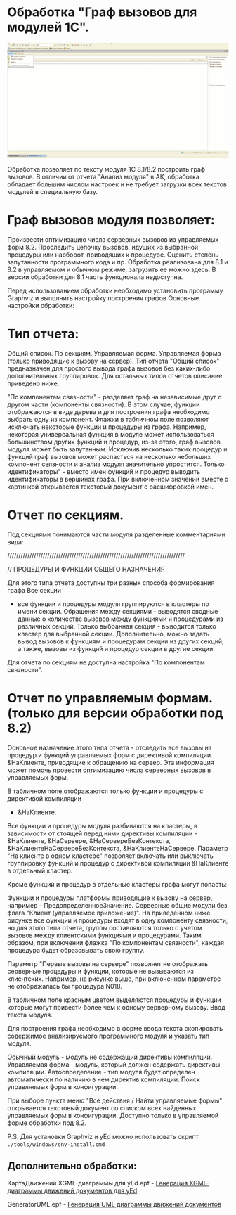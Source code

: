Обработка "Граф вызовов для модулей 1С".
========================================
![Работа с обработкой](1C%20Functin%20to%20yEd.gif)

Обработка позволяет по тексту модуля 1С 8.1/8.2 построить граф вызовов. В
отличии от отчета "Анализ модуля" в АК, обработка обладает большим числом
настроек и не требует загрузки всех текстов модулей в специальную базу.

Граф вызовов модуля позволяет:
==============================

Произвести оптимизацию числа серверных вызовов из управляемых форм 8.2.
Проследить цепочку вызовов, идущих из выбранной процедуры или наоборот,
приводящих к процедуре. Оценить степень запутанности программного кода и пр.
Обработка реализована для 8.1 и 8.2 в управляемом и обычном режиме, загрузить ее
можно здесь. В версии обработки для 8.1 часть функционала недоступна.

Перед использованием обработки необходимо установить программу Graphviz и
выполнить настройку построения графов Основные настройки обработки:

Тип отчета:
===========

Общий список. По секциям. Управляемая форма. Управляемая форма (только
приводящие к вызову на сервер). Тип отчета "Общий список" предназначен для
простого вывода графа вызовов без каких-либо дополнительных группировок. Для
остальных типов отчетов описание приведено ниже.

"По компонентам связности" - разделяет граф на независимые друг с другом части
(компоненты связности). В этом случае, функции отображаются в виде дерева и для
построения графа необходимо выбрать одну из компонент. Флажки в табличном поле
позволяют исключать некоторые функции и процедуры из графа. Например, некоторая
универсальная функция в модуле может использоваться большинством других функций
и процедур, из-за этого, граф вызовов модуля может быть запутанным. Исключив
несколько таких процедур и функций граф вызовов может распасться на несколько
небольших компонент связности и анализ модуля значительно упростится. Только
идентификаторы" - вместо имен функций и процедур выводить идентификаторы в
вершинах графа. При включенном значений вместе с картинкой открывается текстовый
документ с расшифровкой имен.

Отчет по секциям.
=================

Под секциями понимаются части модуля разделенные комментариями вида:

////////////////////////////////////////////////////////////////////////////////

// ПРОЦЕДУРЫ И ФУНКЦИИ ОБЩЕГО НАЗНАЧЕНИЯ

Для этого типа отчета доступны три разных способа формирования графа Все секции
- все функции и процедуры модуля группируются в кластеры по имени секции.
Обращения между секциями - выводятся сводные данные о количестве вызовов между
функциями и процедурами из различных секций. Только выбранная секция - выводится
только кластер для выбранной секции. Дополнительно, можно задать вывод вызовов к
функциям и процедурам секции из других секций, а также, вызовы из функций и
процедур секции в другие секции.

Для отчета по секциям не доступна настройка "По компонентам связности".

Отчет по управляемым формам. (только для версии обработки под 8.2)
==================================================================

Основное назначение этого типа отчета - отследить все вызовы из процедур и
функций управляемых форм с директивой компиляции &НаКлиенте, приводящие к
обращению на сервер. Эта информация может помочь провести оптимизацию числа
серверных вызовов в управляемых форм.

В табличном поле отображаются только функции и процедуры с директивой компиляции
- &НаКлиенте.

Все функции и процедуры модуля разбиваются на кластеры, в зависимости от стоящей
перед ними директивы компиляции - &НаКлиенте, &НаСервере,
&НаСервереБезКонтекста, &НаКлиентеНаСервереБезКонтекста, &НаКлиентеНаСервере.
Параметр "На клиенте в одном кластере" позволяет включать или выключать
группировку функций и процедур с директивой компиляции &НаКлиенте в отдельный
кластер.

Кроме функций и процедур в отдельные кластеры графа могут попасть:

Функции и процедуры платформы приводящие к вызову на сервер, например -
ПредопределенноеЗначение. Серверные общие модули без флага "Клиент (управляемое
приложение)". На приведенном ниже рисунке все функции и процедуры входят в одну
компоненту связности, но для этого типа отчета, группы составляются только с
учетом вызовов между клиентскими функциями и процедурами. Таким образом, при
включении флажка "По компонентам связности", каждая процедура будет образовывать
свою группу.

Параметр "Первые вызовы на сервере" позволяет не отображать серверные процедуры
и функции, которые не вызываются из клиентских. Например, на рисунке выше, при
включенном параметре не отображалась бы процедура N018.

В табличном поле красным цветом выделяются процедуры и функции которые могут
привести более чем к одному серверному вызову. Ввод текста модуля.

Для построения графа необходимо в форме ввода текста скопировать содержимое
анализируемого программного модуля и указать тип модуля.

Обычный модуль - модуль не содержащий директивы компиляции. Управляемая форма -
модуль, который должен содержать директивы компиляции. Автоопределение - тип
модуля будет определен автоматически по наличию в нем директив компиляции. Поиск
управляемых форм в конфигурации.

При выборе пункта меню "Все действия / Найти управляемые формы" открывается
текстовый документ со списком всех найденных управляемых форм в конфигурации.
Доступно только в управляемой форме обработки под 8.2.

P.S. Для установки Graphviz и yEd можно использовать скрипт
`./tools/windows/env-install.cmd`

## Дополнительно обработки: 

КартаДвижений XGML-диаграммы для yEd.epf - [Генерация XGML-диаграммы движений документов для yEd](http://start1c.blogspot.com/2014/06/xgml-yed.html)

GeneratorUML.epf - [Генерация UML диаграммы движений документов](http://start1c.blogspot.ru/2014/01/uml.html)
